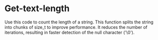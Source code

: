 # Get-text-length
 Use this code to count the length of a string. This function splits the string into chunks of size_t to improve performance. It reduces the number of iterations, resulting in faster detection of the null character ('\0').

